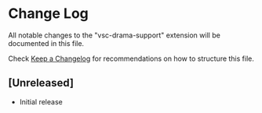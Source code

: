 # Change Log

All notable changes to the "vsc-drama-support" extension will be documented in this file.

Check [Keep a Changelog](http://keepachangelog.com/) for recommendations on how to structure this file.

## [Unreleased]

- Initial release